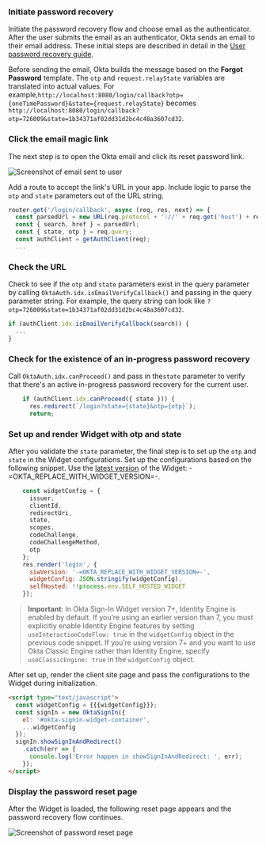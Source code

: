 ### Initiate password recovery

Initiate the password recovery flow and choose email as the authenticator. After the user submits the email as an authenticator, Okta sends an email to their email address. These initial steps are described in detail in the [User password recovery guide](/docs/guides/oie-embedded-sdk-use-case-pwd-recovery-mfa/nodejs/main/).

Before sending the email, Okta builds the message based on the **Forgot Password** template. The `otp` and `request.relayState` variables are translated into actual values. For example,`http://localhost:8080/login/callback?otp={oneTimePassword}&state={request.relayState}` becomes `http://localhost:8080/login/callback?otp=726009&state=1b34371af02dd31d2bc4c48a3607cd32`.

### Click the email magic link

The next step is to open the Okta email and click its reset password link.

<div class="three-quarter">

![Screenshot of email sent to user](/img/advanced-use-cases/custom-pwd-recovery-custom-email.png)

</div>

Add a route to accept the link's URL in your app. Include logic to parse the `otp` and `state` parameters out of the URL string.

```javascript
router.get('/login/callback', async (req, res, next) => {
  const parsedUrl = new URL(req.protocol + '://' + req.get('host') + req.originalUrl);
  const { search, href } = parsedUrl;
  const { state, otp } = req.query;
  const authClient = getAuthClient(req);
  ...
```

### Check the URL

Check to see if the `otp` and `state` parameters exist in the query parameter by calling `OktaAuth.idx.isEmailVerifyCallback()` and passing in the query parameter string. For example, the query string can look like `?otp=726009&state=1b34371af02dd31d2bc4c48a3607cd32`.

```javascript
if (authClient.idx.isEmailVerifyCallback(search)) {
  ...
}
```

### Check for the existence of an in-progress password recovery

Call `OktaAuth.idx.canProceed()` and pass in the`state` parameter to verify that there's an active in-progress password recovery for the current user.

```javascript
    if (authClient.idx.canProceed({ state })) {
      res.redirect(`/login?state={state}&otp={otp}`);
      return;
```

### Set up and render Widget with otp and state

After you validate the `state` parameter, the final step is to set up the `otp` and `state` in the Widget configurations. Set up the configurations based on the following snippet. Use the [latest version](https://github.com/okta/okta-signin-widget/releases/) of the Widget: -=OKTA_REPLACE_WITH_WIDGET_VERSION=-.

```javascript
    const widgetConfig = {
      issuer,
      clientId,
      redirectUri,
      state,
      scopes,
      codeChallenge,
      codeChallengeMethod,
      otp
    };
    res.render('login', {
      siwVersion: '-=OKTA_REPLACE_WITH_WIDGET_VERSION=-',
      widgetConfig: JSON.stringify(widgetConfig),
      selfHosted: !!process.env.SELF_HOSTED_WIDGET
    });
```

> **Important**: In Okta Sign-In Widget version 7+, Identity Engine is enabled by default. If you’re using an earlier version than 7, you must explicitly enable Identity Engine features by setting `useInteractionCodeFlow: true` in the `widgetConfig` object in the previous code snippet. If you’re using version 7+ and you want to use Okta Classic Engine rather than Identity Engine, specify `useClassicEngine: true` in the `widgetConfig` object.

After set up, render the client site page and pass the configurations to the Widget during initialization.

```html
<script type="text/javascript">
  const widgetConfig = {{{widgetConfig}}};
  const signIn = new OktaSignIn({
    el: '#okta-signin-widget-container',
    ...widgetConfig
  });
  signIn.showSignInAndRedirect()
    .catch(err => {
      console.log('Error happen in showSignInAndRedirect: ', err);
    });
</script>
```

### Display the password reset page

After the Widget is loaded, the following reset page appears and the password recovery flow continues.

<div class="half border">

![Screenshot of password reset page](/img/advanced-use-cases/custom-pwd-recovery-custom-siw-reset-pwd-page.png)

</div>
